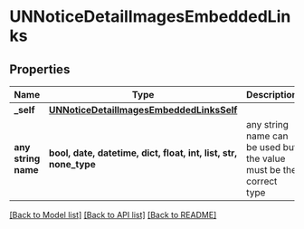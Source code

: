 # UNNoticeDetailImagesEmbeddedLinks


## Properties
Name | Type | Description | Notes
------------ | ------------- | ------------- | -------------
**_self** | [**UNNoticeDetailImagesEmbeddedLinksSelf**](UNNoticeDetailImagesEmbeddedLinksSelf.md) |  | [optional] 
**any string name** | **bool, date, datetime, dict, float, int, list, str, none_type** | any string name can be used but the value must be the correct type | [optional]

[[Back to Model list]](../README.md#documentation-for-models) [[Back to API list]](../README.md#documentation-for-api-endpoints) [[Back to README]](../README.md)


